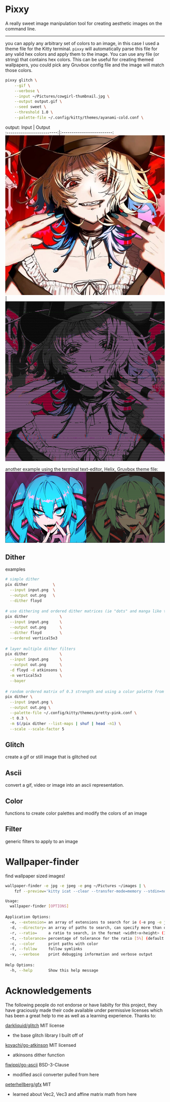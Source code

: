 # Pixxy

A really sweet image manipulation tool for creating aesthetic images on the command line.

---

you can apply any arbitrary set of colors to an image, in this case I used a theme file for the Kitty terminal.
`pixxy` will automatically parse this file for any valid hex colors and apply them to the image. You can use
any file (or string) that contains hex colors. This can be useful for creating themed wallpapers, you could pick
any Gruvbox config file and the image will match those colors.

```sh
pixxy glitch \
    --gif \
    --verbose \
    --input ~/Pictures/cowgirl-thumbnail.jpg \
    --output output.gif \
    --seed sweet \
    --threshold 1.0 \
    --palette-file ~/.config/kitty/themes/ayanami-cold.conf \
```

output:
Input | Output  
:-------------------------:|:-------------------------:
![image of cowgirl](./assets/cowgirl-thumbnail.jpg)|![image of cowgirl glitched as a gif](./assets/cowgirl-glitch.gif)

another example using the terminal text-editor, Helix, Gruvbox theme file:
![hatsune miku remixed with Gruvbox](./assets/screenshot.png)

## Dither

examples

```sh
# simple dither
pix dither           \
  --input input.png  \
  --output out.png   \
  --dither floyd

# use dithering and ordered dither matrices (ie "dots" and manga like toning)
pix dither              \
  --input input.png     \
  --output out.png      \
  --dither floyd        \
  --ordered vertical5x3

# layer multiple dither filters
pix dither              \
  --input input.png     \
  --output out.png      \
  -d floyd -d atkinsons \
  -m vertical5x3        \
  --bayer

# random ordered matrix of 0.3 strength and using a color palette from a random file containing hex colors
pix dither \
  --input input.png \
  --output out.png \
  --palette-file ~/.config/kitty/themes/pretty-pink.conf \
  -t 0.3 \
  -m $(/pix dither --list-maps | shuf | head -n1) \
  --scale --scale-factor 5
```

## Glitch

create a gif or still image that is glitched out

## Ascii

convert a gif, video or image into an ascii representation.

## Color

functions to create color palettes and modify the colors of an image

## Filter

generic filters to apply to an image

# Wallpaper-finder

find wallpaper sized images!

```sh
wallpaper-finder -e jpg -e jpeg -e png ~/Pictures ~/images | \
    fzf --preview='kitty icat --clear --transfer-mode=memory --stdin=no --place=${FZF_PREVIEW_COLUMNS}x${FZF_PREVIEW_LINES}@0x0 {}'
```

```sh
Usage:
  wallpaper-finder [OPTIONS]

Application Options:
  -e, --extension= an array of extensions to search for ie (-e png -e jpg)
  -d, --directory= an array of paths to search, can specify more than one
  -r, --ratio=     a ratio to search, in the format <widht>x<height> (16x9)
  -t, --tolerance= percentage of tolerance for the ratio [5%] (default: 5)
  -c, --color      print paths with color
  -f, --follow     follow symlinks
  -v, --verbose    print debugging information and verbose output

Help Options:
  -h, --help       Show this help message

```

# Acknowledgements

The following people do not endorse or have liabilty for this project, they have graciously made their code available
under permissive licenses which has been a great help to me as well as a learning experience. Thanks to:

[darkliquid/glitch](https://github.com/darkliquid/glitch) MIT license

- the base glitch library I built off of

[koyachi/go-atkinson](https://github.com/koyachi/go-atkinson) MIT licensed

- atkinsons dither function

[fiwippi/go-ascii](https://github.com/fiwippi/go-ascii) BSD-3-Clause

- modified ascii converter pulled from here

[peterhellberg/gfx](https://github.com/peterhellberg/gfx) MIT

- learned about Vec2, Vec3 and affine matrix math from here
